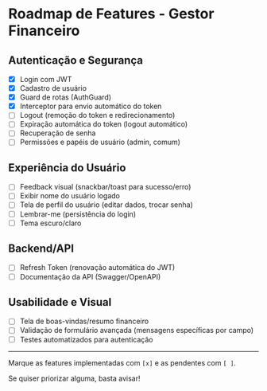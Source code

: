 # Roadmap de Features - Gestor Financeiro

## Autenticação e Segurança

- [x] Login com JWT
- [x] Cadastro de usuário
- [x] Guard de rotas (AuthGuard)
- [x] Interceptor para envio automático do token
- [ ] Logout (remoção do token e redirecionamento)
- [ ] Expiração automática do token (logout automático)
- [ ] Recuperação de senha
- [ ] Permissões e papéis de usuário (admin, comum)

## Experiência do Usuário

- [ ] Feedback visual (snackbar/toast para sucesso/erro)
- [ ] Exibir nome do usuário logado
- [ ] Tela de perfil do usuário (editar dados, trocar senha)
- [ ] Lembrar-me (persistência do login)
- [ ] Tema escuro/claro

## Backend/API

- [ ] Refresh Token (renovação automática do JWT)
- [ ] Documentação da API (Swagger/OpenAPI)

## Usabilidade e Visual

- [ ] Tela de boas-vindas/resumo financeiro
- [ ] Validação de formulário avançada (mensagens específicas por campo)
- [ ] Testes automatizados para autenticação

---

Marque as features implementadas com `[x]` e as pendentes com `[ ]`.

Se quiser priorizar alguma, basta avisar!
